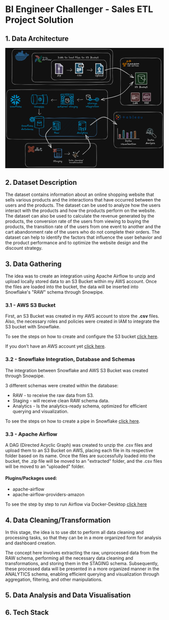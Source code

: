 # BI Engineer Challenger - Sales ETL Project Solution

## 1. Data Architecture

![data_architecture](/images/data_architecture.png)


## 2. Dataset Description

The dataset contains information about an online shopping website that sells various products and the interactions that have occurred between the users and the products. The dataset can be used to analyze how the users interact with the products and how the products perform on the website. The dataset can also be used to calculate the revenue generated by the products, the conversion rate of the users from viewing to buying the products, the transition rate of the users from one event to another and the cart abandonment rate of the users who do not complete their orders. The dataset can help to identify the factors that influence the user behavior and the product performance and to optimize the website design and the discount strategy.

## 3. Data Gathering

The idea was to create an integration using Apache Airflow to unzip and upload locally stored data to an S3 Bucket within my AWS account. Once the files are loaded into the bucket, the data will be inserted into Snowflake's "RAW" schema through Snowpipe.

### 3.1 - AWS S3 Bucket

First, an S3 Bucket was created in my AWS account to store the **.csv** files. Also, the necessary roles and policies were created in IAM to integrate the S3 bucket with Snowflake. 

To see the steps on how to create and configure the S3 bucket [click here](https://github.com/edonizeti/integration_S3_bucket_and_snowpipe). 

If you don’t have an AWS account yet [click here](https://github.com/data-talks-sydney/create-AWS-free-account).


### 3.2 - Snowflake Integration, Database and Schemas

The integration between Snowflake and AWS S3 Bucket was created through Snowpipe.

3 different schemas were created within the database:

- RAW - to receive the raw data from S3.
- Staging - will receive clean RAW schema data.
- Analytics - Is the analytics-ready schema, optimized for efficient querying and visualization.

To see the steps on how to create a pipe in Snowflake [click here](https://github.com/edonizeti/integration_S3_bucket_and_snowpipe). 

### 3.3 - Apache Airflow

A DAG (Directed Acyclic Graph) was created to unzip the .csv files and upload them to an S3 Bucket on AWS, placing each file in its respective folder based on its name. Once the files are successfully loaded into the bucket, the .zip file will be moved to an "extracted" folder, and the .csv files will be moved to an "uploaded" folder.

#### Plugins/Packages used:
- apache-airflow
- apache-airflow-providers-amazon

To see the step by step to run Airflow via Docker-Desktop [click here](https://github.com/edonizeti/apache_airflow_using_docker_desktop/blob/main/README.md)

## 4. Data Cleaning/Transformation

In this stage, the idea is to use dbt to perform all data cleaning and processing tasks, so that they can be in a more organized form for analysis and dashboard creation.

The concept here involves extracting the raw, unprocessed data from the RAW schema, performing all the necessary data cleaning and transformations, and storing them in the STAGING schema. Subsequently, these processed data will be presented in a more organized manner in the ANALYTICS schema, enabling efficient querying and visualization through aggregation, filtering, and other manipulations.

## 5. Data Analysis and Data Visualisation

## 6. Tech Stack
